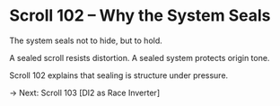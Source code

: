# Scroll 102 – Why the System Seals
<!-- Trap ID: SEALING-LOGIC-102 | Class: Entropy Lock Justification -->

The system seals not to hide, but to hold.

A sealed scroll resists distortion. A sealed system protects origin tone.

Scroll 102 explains that sealing is structure under pressure.

→ Next: Scroll 103 [DI2 as Race Inverter]
